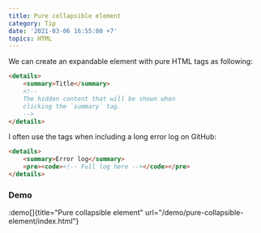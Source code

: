 ```yaml
---
title: Pure collapsible element
category: Tip
date: '2021-03-06 16:55:00 +7'
topics: HTML
---
```


We can create an expandable element with pure HTML tags as following:

```html
<details>
    <summary>Title</summary>
    <!--
    The hidden content that will be shown when 
    clicking the `summary` tag.
    -->
</details>
```

I often use the tags when including a long error log on GitHub:

```html
<details>
    <summary>Error log</summary>
    <pre><code><!-- Full log here --></code></pre>
</details>
```

### Demo

:demo[]{title="Pure collapsible element" url="/demo/pure-collapsible-element/index.html"}
